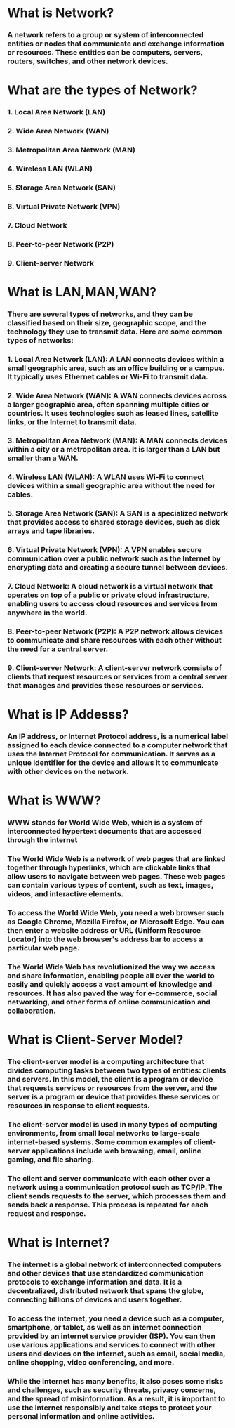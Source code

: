 # What is Network?
### A network refers to a group or system of interconnected entities or nodes that communicate and exchange information or resources. These entities can be computers, servers, routers, switches, and other network devices.

# What are the types of Network?
### 1. Local Area Network (LAN)
### 2. Wide Area Network (WAN)
### 3. Metropolitan Area Network (MAN)
### 4. Wireless LAN (WLAN)
### 5. Storage Area Network (SAN)
### 6. Virtual Private Network (VPN)
### 7. Cloud Network
### 8. Peer-to-peer Network (P2P)
### 9. Client-server Network

# What is LAN,MAN,WAN?
### There are several types of networks, and they can be classified based on their size, geographic scope, and the technology they use to transmit data. Here are some common types of networks:

### 1. Local Area Network (LAN): A LAN connects devices within a small geographic area, such as an office building or a campus. It typically uses Ethernet cables or Wi-Fi to transmit data.

### 2. Wide Area Network (WAN): A WAN connects devices across a larger geographic area, often spanning multiple cities or countries. It uses technologies such as leased lines, satellite links, or the Internet to transmit data.

### 3. Metropolitan Area Network (MAN): A MAN connects devices within a city or a metropolitan area. It is larger than a LAN but smaller than a WAN.

### 4. Wireless LAN (WLAN): A WLAN uses Wi-Fi to connect devices within a small geographic area without the need for cables.

### 5. Storage Area Network (SAN): A SAN is a specialized network that provides access to shared storage devices, such as disk arrays and tape libraries.

### 6. Virtual Private Network (VPN): A VPN enables secure communication over a public network such as the Internet by encrypting data and creating a secure tunnel between devices.

### 7. Cloud Network: A cloud network is a virtual network that operates on top of a public or private cloud infrastructure, enabling users to access cloud resources and services from anywhere in the world.

### 8. Peer-to-peer Network (P2P): A P2P network allows devices to communicate and share resources with each other without the need for a central server.

### 9. Client-server Network: A client-server network consists of clients that request resources or services from a central server that manages and provides these resources or services.

# What is IP Addesss?
### An IP address, or Internet Protocol address, is a numerical label assigned to each device connected to a computer network that uses the Internet Protocol for communication. It serves as a unique identifier for the device and allows it to communicate with other devices on the network.

# What is WWW?
### WWW stands for World Wide Web, which is a system of interconnected hypertext documents that are accessed through the internet
### The World Wide Web is a network of web pages that are linked together through hyperlinks, which are clickable links that allow users to navigate between web pages. These web pages can contain various types of content, such as text, images, videos, and interactive elements.
### To access the World Wide Web, you need a web browser such as Google Chrome, Mozilla Firefox, or Microsoft Edge. You can then enter a website address or URL (Uniform Resource Locator) into the web browser's address bar to access a particular web page.
### The World Wide Web has revolutionized the way we access and share information, enabling people all over the world to easily and quickly access a vast amount of knowledge and resources. It has also paved the way for e-commerce, social networking, and other forms of online communication and collaboration.

# What is Client-Server Model?
### The client-server model is a computing architecture that divides computing tasks between two types of entities: clients and servers. In this model, the client is a program or device that requests services or resources from the server, and the server is a program or device that provides these services or resources in response to client requests.
### The client-server model is used in many types of computing environments, from small local networks to large-scale internet-based systems. Some common examples of client-server applications include web browsing, email, online gaming, and file sharing.
### The client and server communicate with each other over a network using a communication protocol such as TCP/IP. The client sends requests to the server, which processes them and sends back a response. This process is repeated for each request and response.


# What is Internet?
### The internet is a global network of interconnected computers and other devices that use standardized communication protocols to exchange information and data. It is a decentralized, distributed network that spans the globe, connecting billions of devices and users together.
### To access the internet, you need a device such as a computer, smartphone, or tablet, as well as an internet connection provided by an internet service provider (ISP). You can then use various applications and services to connect with other users and devices on the internet, such as email, social media, online shopping, video conferencing, and more.
### While the internet has many benefits, it also poses some risks and challenges, such as security threats, privacy concerns, and the spread of misinformation. As a result, it is important to use the internet responsibly and take steps to protect your personal information and online activities.
